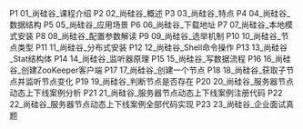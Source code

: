 P1 01_尚硅谷_课程介绍
P2 02_尚硅谷_概述
P3 03_尚硅谷_特点
P4 04_尚硅谷_数据结构
P5 05_尚硅谷_应用场景
P6 06_尚硅谷_下载地址
P7 07_尚硅谷_本地模式安装
P8 08_尚硅谷_配置参数解读
P9 09_尚硅谷_选举机制
P10 10_尚硅谷_节点类型
P11 11_尚硅谷_分布式安装
P12 12_尚硅谷_Shell命令操作
P13 13_尚硅谷_Stat结构体
P14 14_尚硅谷_监听器原理
P15 15_尚硅谷_写数据流程
P16 16_尚硅谷_创建ZooKeeper客户端
P17 17_尚硅谷_创建一个节点
P18 18_尚硅谷_获取子节点并监听节点变化
P19 19_尚硅谷_判断节点是否存在
P20 20_尚硅谷_服务器节点动态上下线案例分析
P21 21_尚硅谷_服务器节点动态上下线案例注册代码
P22 22_尚硅谷_服务器节点动态上下线案例全部代码实现
P23 23_尚硅谷_企业面试真题